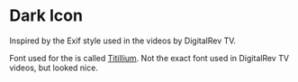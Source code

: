 Dark Icon
=========

Inspired by the Exif style used in the videos by DigitalRev TV.

Font used for the is called [Titillium](http://www.fontsquirrel.com/fonts/TitilliumText). Not the exact font used in DigitalRev TV videos, but looked nice.
